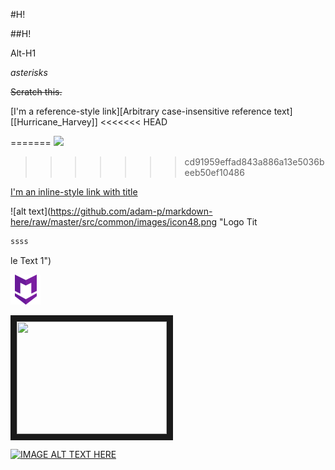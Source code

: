 #H!

##H!


Alt-H1


*asterisks*

 ~~Scratch this.~~
 
 [I'm a reference-style link][Arbitrary case-insensitive reference text]
 [[Hurricane_Harvey]]
<<<<<<< HEAD
 
=======
 <img src="http://example.com" />
>>>>>>> cd91959effad843a886a13e5036beeb50ef10486
 
 [I'm an inline-style link with title](https://www.google.com "Google's Homepage")
 
 
 ![alt text](https://github.com/adam-p/markdown-here/raw/master/src/common/images/icon48.png "Logo Tit
  ```javascript
  ssss
  ```
 le Text 1")
 
 ![good alt" asd][logo]
 
 [logo]: https://github.com/adam-p/markdown-here/raw/master/src/common/images/icon48.png "Logo Title Text 2"
 
 
 
 


<a class="goodclas" href="http://www.youtube.com/watch?feature=player_embedded&v=YOUTUBE_VIDEO_ID_HERE
" target="_blank"><img src="http://img.youtube.com/vi/YOUTUBE_VIDEO_ID_HERE/0.jpg" 
class="IMAGE ALT TEXT HERE" width="240" height="180" border="10" /></a>


[![IMAGE ALT TEXT HERE](http://img.youtube.com/vi/YOUTUBE_VIDEO_ID_HERE/0.jpg)](http://www.youtube.com/watch?v=YOUTUBE_VIDEO_ID_HERE)
